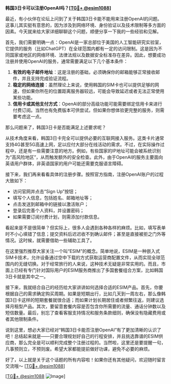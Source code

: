 **韩国3日卡可以注册OpenAI吗？[[TG💪+ @esim1088](https://t.me/s/esim1088)]**

最近，有小伙伴在论坛上问到了关于韩国3日卡能不能用来注册OpenAI的问题。这事儿其实挺有意思的，因为涉及到网络环境、身份验证以及技术限制等多方面的因素。今天就来给大家详细聊聊这个问题，顺便分享一下我的一些经验和见解。

首先，我们需要明确一点：OpenAI是一家总部位于美国的人工智能研究实验室，它提供的服务（比如ChatGPT）在全球范围内都有一定的访问限制。这是因为不同国家或地区的网络环境、法律法规以及数据安全标准存在差异。因此，想要成功注册并使用OpenAI的服务，通常需要满足以下几个基本条件：

1. **有效的电子邮件地址**：这是注册的基础，必须确保你的邮箱能够正常接收邮件，并且支持完成验证流程。
2. **稳定的网络连接**：虽然理论上来说，使用韩国的SIM卡也可以提供足够的网速，但如果你所在的位置距离服务器较远，可能会导致延迟或者无法正常使用某些功能。
3. **信用卡或其他支付方式**：OpenAI的部分高级功能可能需要绑定信用卡来进行付费订阅。当然也有免费版本可供尝试，但如果你想体验更完整的服务，则需要考虑这一点。

那么问题来了，韩国3日卡是否能满足上述要求呢？

从技术角度来看，韩国3日卡完全可以提供必要的互联网接入服务。这类卡片通常支持4G甚至5G高速上网，足以应付大部分在线活动的需求。不过，在实际操作过程中，还是有一些需要注意的地方。例如，有些国家的IP地址可能会被系统识别为“高风险地区”，从而触发额外的安全检查。此外，由于OpenAI的服务主要面向英语用户群体，非英语国家的用户可能还需要克服语言障碍。

接下来，我们再来看看具体的注册步骤。按照官方指南，注册OpenAI账户的过程大致如下：

- 访问官网并点击“Sign Up”按钮；
- 填写个人信息，包括姓名、邮箱地址等；
- 点击发送到邮箱中的链接以激活账户；
- 登录后完善个人资料，并设置密码；
- 如果需要订阅付费计划，则需添加付款信息。

看起来是不是很简单？但实际上，很多人会遇到各种各样的麻烦。比如，填写表单时不小心填错了信息；提交资料后迟迟收不到确认邮件；甚至是直接被拒之门外等情况。这时候，就需要借助一些辅助工具了。

在这里强烈推荐大家关注一个叫“ESIM”的概念。简单地说，ESIM是一种嵌入式SIM卡技术，允许设备通过空中下载的方式获取运营商配置文件，从而实现全球范围内的无缝切换。对于经常旅行的人来说，这种技术无疑是非常实用的。而且，市面上已经有专门针对国际用户的ESIM服务商推出了多国套餐组合方案，比如韩国3日卡就是其中之一。

接下来，我就结合自己的经历给大家讲讲如何选择合适的ESIM产品。首先，你要根据自己的需求确定购买周期。如果是短期出行，比如几天到一周左右，那么像韩国3日卡这样的短期套餐就很合适；而如果计划长期居住或者频繁往返，则建议选择月租型产品。其次，要留意套餐内容是否包含你所需要的流量、通话分钟数以及短信数量。最后，别忘了查看客服支持情况和服务条款细则，确保没有隐藏费用或者其他限制条件。

说到这里，想必大家已经对“韩国3日卡能否注册OpenAI”有了更加清晰的认识了吧！总结起来就是——只要合理规划好自己的行程安排，并且挑选靠谱的ESIM供应商，那么完全是可以顺利完成整个注册过程的。当然啦，这里还是要提醒一句，凡事预则立，不预则废。希望大家都能提前做好功课，避免不必要的麻烦。

好了，以上就是关于这个话题的所有内容啦！如果你还有其他疑问，欢迎随时留言交流哦～ [[TG💪+ @esim1088](https://t.me/s/esim1088)] 

[[TG💪+ @esim1088](https://t.me/s/esim1088) ![Image](https://i.postimg.cc/4NQfJmqS/Snipaste-2025-05-13-00-14-12.png)]